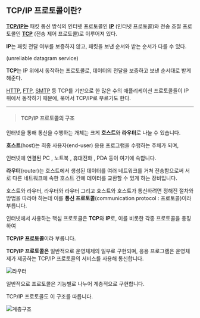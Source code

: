 ## TCP/IP 프로토콜이란?

[**TCP/IP**](https://ko.wikipedia.org/wiki/TCP/IP)**는** 패킷 통신 방식의 인터넷 프로토콜인 [**IP**](https://ko.wikipedia.org/wiki/인터넷_프로토콜) (인터넷 프로토콜)와 전송 조절 프로토콜인 [**TCP**](https://ko.wikipedia.org/wiki/전송_제어_프로토콜) (전송 제어 프로토콜)로 이루어져 있다. 

**IP**는 패킷 전달 여부를 보증하지 않고, 패킷을 보낸 순서와 받는 순서가 다를 수 있다.

(unreliable datagram service) 

**TCP**는 IP 위에서 동작하는 프로토콜로, 데이터의 전달을 보증하고 보낸 순서대로 받게 해준다. 

[HTTP](https://ko.wikipedia.org/wiki/HTTP), [FTP](https://ko.wikipedia.org/wiki/파일_전송_프로토콜), [SMTP](https://ko.wikipedia.org/wiki/SMTP) 등 TCP를 기반으로 한 많은 수의 애플리케이션 프로토콜들이 IP 위에서 동작하기 때문에, 묶어서 TCP/IP로 부르기도 한다. 

---

> #### TCP/IP 프로토콜의 구조

인터넷을 통해 통신을 수행하는 개체는 크게 **호스트**와 **라우터**로 나눌 수 있습니다.

 

**호스트**(host)는 최종 사용자(end-user) 응용 프로그램을 수행하는 주체가 되며,

인터넷에 연결된 PC , 노트북 , 휴대전화 , PDA 등이 여기에 속합니다.



**라우터**(router)는 호스트에서 생성된 데이터를 여러 네트워크를 거쳐 전송함으로써 서로 다른 네트워크에 속한 호스트 간에 데이터를 교환할 수 있게 하는 장비입니다.



호스트와 라우터, 라우터와 라우터 그리고 호스트와 호스트가 통신하려면 정해진 절차와 방법을 따라야 하는데 이를 **통신 프로토콜**(communication protocol : 프로토콜)이라 부릅니다.



인터넷에서 사용하는 핵심 프로토클은 **TCP**와 **IP**로, 이를 비롯한 각종 프로토콜을 총칭하여

**TCP/IP 프로토콜**이라 부릅니다.



**TCP/IP 프로토콜은** 일반적으로 운영체제의 일부로 구현되며, 응용 프로그램은 운영체제가 제공하는 TCP/IP 프로토콜의 서비스를 사용해 통신합니다.

![라우터](https://img1.daumcdn.net/thumb/R1280x0/?scode=mtistory2&fname=http%3A%2F%2Fcfile24.uf.tistory.com%2Fimage%2F214BF13958E523A43376D5)

일반적으로 프로토콜은 기능별로 나누어 계층적으로 구현합니다.

TCP/IP 프로토콜도 이 구조를 따릅니다.

![계층구조](https://img1.daumcdn.net/thumb/R1280x0/?scode=mtistory2&fname=http%3A%2F%2Fcfile7.uf.tistory.com%2Fimage%2F245EC83958E523A40F50FC)